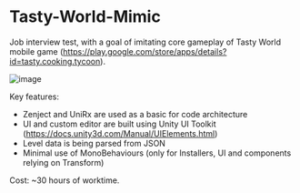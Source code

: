 # Tasty-World-Mimic
Job interview test, with a goal of imitating core gameplay of Tasty World mobile game (https://play.google.com/store/apps/details?id=tasty.cooking.tycoon).

![image](https://user-images.githubusercontent.com/34910462/172442760-8bd98bdd-80d7-4b1a-a235-a274d9f79bc0.png)

Key features:
- Zenject and UniRx are used as a basic for code architecture
- UI and custom editor are built using Unity UI Toolkit (https://docs.unity3d.com/Manual/UIElements.html)
- Level data is being parsed from JSON
- Minimal use of MonoBehaviours (only for Installers, UI and components relying on Transform)

Cost: ~30 hours of worktime.
